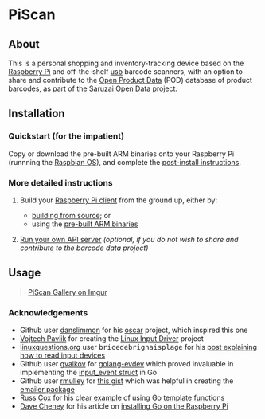 # PiScan

## About

This is a personal shopping and inventory-tracking device based on the [Raspberry Pi](http://www.raspberrypi.org/) and off-the-shelf [usb](https://en.wikipedia.org/wiki/USB) barcode scanners, with an option to share and contribute to the [Open Product Data](http://product.okfn.org/) (POD) database of product barcodes, as part of the [Saruzai Open Data](http://saruzai.com/) project.

## Installation

### Quickstart (for the impatient)

Copy or download the pre-built ARM binaries onto your Raspberry Pi (runnning the [Raspbian OS](http://www.raspberrypi.org/downloads/)), and complete the [post-install instructions](client#post-install-configuration).

### More detailed instructions

1. Build your [Raspberry Pi client](client/README.md) from the ground up, either by:
    * [building from source](client#b-install-from-source); or
    * using the [pre-built ARM binaries](client#a-install-the-client-binaries) 

2. [Run your own API server](server/README.md) *(optional, if you do not wish to share and contribute to the barcode data project)*

## Usage

<blockquote class="imgur-embed-pub" lang="en" data-id="a/dXNYW"><p><a href="//imgur.com/a/dXNYW">PiScan Gallery on Imgur</a></p></blockquote>

### Acknowledgements

 - Github user [danslimmon](https://github.com/danslimmon) for his [oscar](https://github.com/danslimmon/oscar) project, which inspired this one
 - [Vojtech Pavlik](http://atrey.karlin.mff.cuni.cz/~vojtech) for creating the [Linux Input Driver](http://atrey.karlin.mff.cuni.cz/~vojtech/input/) project
 - [linuxquestions.org](http://www.linuxquestions.org) user <tt>bricedebrignaisplage</tt> for his [post explaining how to read input devices](http://www.linuxquestions.org/questions/programming-9/read-from-a-usb-barcode-scanner-that-simulates-a-keyboard-495358/#post2767643)
 - Github user [gvalkov](https://github.com/gvalkov) for [golang-evdev](https://github.com/gvalkov/golang-evdev) which proved invaluable in implementing the [input_event struct](https://www.kernel.org/doc/Documentation/input/input.txt) in Go
 - Github user [rmulley](https://github.com/rmulley) for [this gist](https://gist.github.com/rmulley/6603544) which was helpful in creating the [emailer package](server/emailer/emailer.go)
 - [Russ Cox](http://research.swtch.com/) for his [clear example](http://play.golang.org/p/V94BPN0uKD) of using Go [template functions](http://golang.org/pkg/text/template/)
 - [Dave Cheney](http://dave.cheney.net/) for his article on [installing Go on the Raspberry Pi](http://dave.cheney.net/2012/09/25/installing-go-on-the-raspberry-pi)
